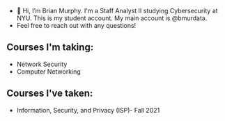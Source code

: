 - 👋 Hi, I’m Brian Murphy. I'm a Staff Analyst II studying Cybersecurity at NYU. This is my student account. My main account is @bmurdata. 
- Feel free to reach out with any questions!
## Courses I'm taking:
- Network Security
- Computer Networking

## Courses I've taken:
- Information, Security, and Privacy (ISP)- Fall 2021

<!---
bpm7/bpm7 is a ✨ special ✨ repository because its `README.md` (this file) appears on your GitHub profile.
You can click the Preview link to take a look at your changes.
--->
